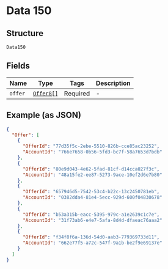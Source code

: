 
# Data 150

## Structure

`Data150`

## Fields

| Name | Type | Tags | Description |
|  --- | --- | --- | --- |
| `offer` | [`Offer8[]`](../../doc/models/offer-8.md) | Required | - |

## Example (as JSON)

```json
{
  "Offer": [
    {
      "OfferId": "77d35f5c-2ebe-5510-826b-cce85ac23252",
      "AccountId": "766e7658-0b56-5fd3-bc7f-58a7653d7bdb"
    },
    {
      "OfferId": "80e9d043-4e62-5fad-81cf-d14cca027f3c",
      "AccountId": "48a15fe2-ee87-5273-9ace-10ef2d6e7b80"
    },
    {
      "OfferId": "657946d5-7542-53c4-b22c-13c2450781eb",
      "AccountId": "0382dda4-81e4-5ecc-929d-600f04830678"
    },
    {
      "OfferId": "b53a315b-eacc-5395-979c-a1e2639c1c7e",
      "AccountId": "31f73ab6-e4e7-5afa-8d4d-dfaeac76aaa2"
    },
    {
      "OfferId": "f34f8f6a-136d-54d0-aab3-779369733d11",
      "AccountId": "662e77f5-a72c-547f-9a1b-be2f9e69137e"
    }
  ]
}
```

